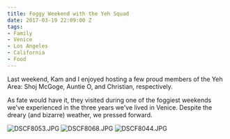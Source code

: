 ```yaml
---
title: Foggy Weekend with the Yeh Squad
date: 2017-03-19 22:09:00 Z
tags:
- Family
- Venice
- Los Angeles
- California
- Food
---
```


Last weekend, Kam and I enjoyed hosting a few proud members of the Yeh Area: Shoj McGoge, Auntie O, and Christian, respectively.

As fate would have it, they visited during one of the foggiest weekends we've experienced in the three years we've lived in Venice. Despite the dreary (and bizarre) weather, we pressed forward.

![DSCF8053.JPG](/uploads/DSCF8053.JPG)
![DSCF8068.JPG](/uploads/DSCF8068.JPG) 
![DSCF8044.JPG](/uploads/DSCF8044.JPG)

